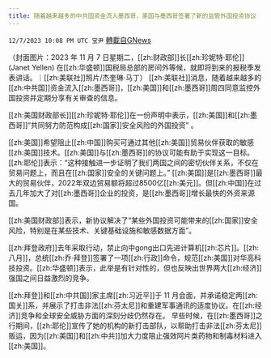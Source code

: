 ```yaml
---
title: 随着越来越多的中共国资金流入墨西哥，美国与墨西哥签署了新的监管外国投资协议
---
```

`12/7/2023 10:08 PM UTC 宝尹` [轉載自GNews](https://gnews.org/articles/2083807)

（封面图片：2023 年 11 月 7 日星期二，[[zh:财政部]]长[[zh:珍妮特·耶伦]] (Janet Yellen) 在[[zh:华盛顿]]国税局总部的房间外等候，就即将到来的报税季发表讲话。｜[[zh:美联社]]照片/杰奎琳·马丁）
[[zh:美联社]]消息，随着越来越多的[[zh:中共国]]资金流入[[zh:墨西哥]]，[[zh:美国]]和[[zh:墨西哥]]周四同意监控外国投资并定期分享有关审查的信息。

[[zh:美国财政部长]][[zh:珍妮特·耶伦]]在一份声明中表示，[[zh:美国]]和[[zh:墨西哥]]“共同努力防范构成[[zh:国家]]安全风险的外国投资” 。

[[zh:美国]]希望阻止[[zh:中国]]购买可通过其他[[zh:美国]]贸易伙伴获取的敏感[[zh:美国]]技术。[[zh:美国]]与[[zh:墨西哥]]的协议可能有助于实现这一目标。
[[zh:耶伦]]表示：“这种接触进一步证明了我们两国之间的密切伙伴关系，不仅在贸易问题上，而且在[[zh:国家]]安全的关键问题上。”
[[zh:美国]]是[[zh:墨西哥]]最大的贸易伙伴，2022年双边贸易额将超过8500亿[[zh:美元]]。但[[zh:中国]]在过去几年加大了对[[zh:墨西哥]]企业的投资，是[[zh:墨西哥]]增长最快的外资来源国。

[[zh:美国财政部]]表示，新协议解决了“某些外国投资可能带来的[[zh:国家]]安全风险，特别是在某些技术、关键基础设施和敏感数据方面”。

[[zh:拜登政府]]去年采取行动，禁止向中gong出口先进计算机[[zh:芯片]]。[[zh:八月]]，总统[[zh:乔·拜登]]签署了一项[[zh:行政]]命令，规范[[zh:美国]]对华高科技投资。[[zh:华盛顿]]表示，此举是有针对性的，但也反映出世界两大[[zh:经济]]强国之间日益激烈的竞争。

[[zh:拜登]]和[[zh:中共国]]家主席[[zh:习近平]]于 11 月会面，并承诺稳定两[[zh:国关]]系，并展示了打击非法[[zh:芬太尼]]和重建军事通讯的适度协议。在[[zh:经济]]竞争和全球安全威胁方面的深刻分歧仍然存在。
早些时候，在[[zh:墨西哥]]之行期间，[[zh:耶伦]]宣传了她的机构的新打击部队，以帮助打击非法[[zh:芬太尼]]贩运，因为[[zh:美国]]和[[zh:中共]]加大力度阻止强效阿片类药物和制毒材料进入[[zh:美国]]。



